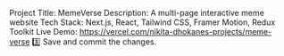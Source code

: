 Project Title: MemeVerse
Description: A multi-page interactive meme website
Tech Stack: Next.js, React, Tailwind CSS, Framer Motion, Redux Toolkit
Live Demo: https://vercel.com/nikita-dhokanes-projects/meme-verse
3️⃣ Save and commit the changes.
